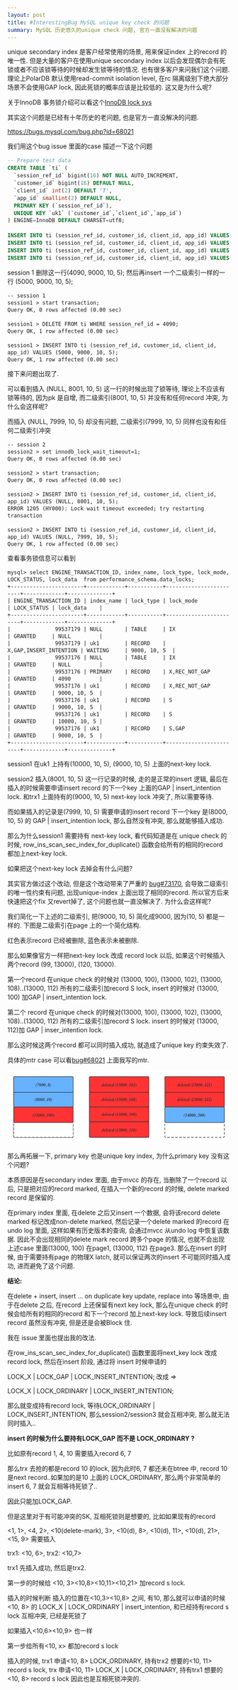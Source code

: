 ```yaml
---
layout: post
title: #InterestingBug MySQL unique key check 的问题
summary: MySQL 历史悠久的unique check 问题, 官方一直没有解决的问题
---
```



unique secondary index 是客户经常使用的场景, 用来保证index 上的record 的唯一性. 但是大量的客户在使用unique secondary index 以后会发现偶尔会有死锁或者不应该锁等待的时候却发生锁等待的情况. 也有很多客户来问我们这个问题. 理论上PolarDB 默认使用read-commit isolation level,  在rc 隔离级别下绝大部分场景不会使用GAP lock, 因此死锁的概率应该是比较低的. 这又是为什么呢?

关于InnoDB 事务锁介绍可以看这个[InnoDB lock sys](http://mysql.taobao.org/monthly/2016/01/01/)

其实这个问题是已经有十年历史的老问题, 也是官方一直没解决的问题. 

https://bugs.mysql.com/bug.php?id=68021



我们用这个bug issue 里面的case 描述一下这个问题



```sql
-- Prepare test data
CREATE TABLE `ti` (
  `session_ref_id` bigint(16) NOT NULL AUTO_INCREMENT,
  `customer_id` bigint(16) DEFAULT NULL,
  `client_id` int(2) DEFAULT '7',
  `app_id` smallint(2) DEFAULT NULL,
  PRIMARY KEY (`session_ref_id`),
  UNIQUE KEY `uk1` (`customer_id`,`client_id`,`app_id`)
) ENGINE=InnoDB DEFAULT CHARSET=utf8;

INSERT INTO ti (session_ref_id, customer_id, client_id, app_id) VALUES (4000, 8000, 10, 5);
INSERT INTO ti (session_ref_id, customer_id, client_id, app_id) VALUES (4090, 9000, 10, 5);
INSERT INTO ti (session_ref_id, customer_id, client_id, app_id) VALUES (6000, 10000, 10, 5);
INSERT INTO ti (session_ref_id, customer_id, client_id, app_id) VALUES (7000, 14000, 10, 5);
```



session 1 删除这一行(4090, 9000, 10, 5); 然后再insert 一个二级索引一样的一行 (5000, 9000, 10, 5);

```mysql
-- session 1
session1 > start transaction;
Query OK, 0 rows affected (0.00 sec)

session1 > DELETE FROM ti WHERE session_ref_id = 4090;
Query OK, 1 row affected (0.00 sec)

session1 > INSERT INTO ti (session_ref_id, customer_id, client_id, app_id) VALUES (5000, 9000, 10, 5);
Query OK, 1 row affected (0.00 sec)
```



接下来问题出现了.

可以看到插入 (NULL, 8001, 10, 5) 这一行的时候出现了锁等待, 理论上不应该有锁等待的, 因为pk 是自增, 而二级索引(8001, 10, 5) 并没有和任何record 冲突, 为什么会这样呢?

而插入 (NULL, 7999, 10, 5) 却没有问题, 二级索引(7999, 10, 5) 同样也没有和任何二级索引冲突

```mysql
-- session 2
session2 > set innodb_lock_wait_timeout=1;
Query OK, 0 rows affected (0.00 sec)

session2 > start transaction;
Query OK, 0 rows affected (0.00 sec)

session2 > INSERT INTO ti (session_ref_id, customer_id, client_id, app_id) VALUES (NULL, 8001, 10, 5);
ERROR 1205 (HY000): Lock wait timeout exceeded; try restarting transaction

session2 > INSERT INTO ti (session_ref_id, customer_id, client_id, app_id) VALUES (NULL, 7999, 10, 5);
Query OK, 1 row affected (0.00 sec)
```



查看事务锁信息可以看到

```mysql
mysql> select ENGINE_TRANSACTION_ID, index_name, lock_type, lock_mode, LOCK_STATUS, lock_data  from performance_schema.data_locks;
+-----------------------+------------+-----------+------------------------+-------------+--------------+
| ENGINE_TRANSACTION_ID | index_name | lock_type | lock_mode              | LOCK_STATUS | lock_data    |
+-----------------------+------------+-----------+------------------------+-------------+--------------+
|              99537179 | NULL       | TABLE     | IX                     | GRANTED     | NULL         |
|              99537179 | uk1        | RECORD    | X,GAP,INSERT_INTENTION | WAITING     | 9000, 10, 5  |
|              99537176 | NULL       | TABLE     | IX                     | GRANTED     | NULL         |
|              99537176 | PRIMARY    | RECORD    | X,REC_NOT_GAP          | GRANTED     | 4090         |
|              99537176 | uk1        | RECORD    | X,REC_NOT_GAP          | GRANTED     | 9000, 10, 5  |
|              99537176 | uk1        | RECORD    | S                      | GRANTED     | 9000, 10, 5  |
|              99537176 | uk1        | RECORD    | S                      | GRANTED     | 10000, 10, 5 |
|              99537176 | uk1        | RECORD    | S,GAP                  | GRANTED     | 9000, 10, 5  |
+-----------------------+------------+-----------+------------------------+-------------+--------------+
```

session1 在uk1 上持有(10000, 10, 5), (9000, 10, 5) 上面的next-key lock.

session2 插入(8001, 10, 5) 这一行记录的时候, 走的是正常的insert 逻辑, 最后在插入的时候需要申请insert record 的下一个key 上面的GAP | insert_intention lock.  和trx1 上面持有的(9000, 10, 5) next-key lock 冲突了, 所以需要等待.

而如果插入的记录是(7999, 10, 5) 需要申请的insert record 下一个key 是(8000, 10, 5) 的 GAP | insert_intention lock, 那么自然没有冲突, 那么就能够插入成功.



那么为什么session1 需要持有 next-key lock, 看代码知道是在 unique check 的时候, row_ins_scan_sec_index_for_duplicate() 函数会给所有的相同的record 都加上next-key lock.

如果把这个next-key lock 去掉会有什么问题?

其实官方做过这个改动, 但是这个改动带来了严重的 [bug#73170](https://bugs.mysql.com/bug.php?id=73170), 会导致二级索引的唯一性约束有问题, 出现unique-index 上面出现了相同的record. 所以官方后来快速把这个fix 又revert掉了, 这个问题也就一直没解决了. 为什么会这样呢?



我们简化一下上述的二级索引, 把(9000, 10, 5) 简化成9000, 因为(10, 5) 都是一样的. 下图是二级索引在page 上的一个简化结构.

红色表示record 已经被删除, 蓝色表示未被删除.

那么如果像官方一样把next-key lock 改成 record lock 以后, 如果这个时候插入两个record (99, 13000), (120, 13000). 

第一个record 在unique check 的时候对 (13000, 100), (13000, 102), (13000, 108)..(13000, 112) 所有的二级索引加record S lock, insert 的时候对 (13000, 100) 加GAP | insert_intention lock.

第二个 record 在unique check 的时候对(13000, 100), (13000, 102), (13000, 108)..(13000, 112) 所有的二级索引加record S lock. insert 的时候对 (13000, 112)加 GAP | inser_intention lock.

那么这时候这两个record 都可以同时插入成功, 就造成了unique key 约束失效了.



具体的mtr case 可以看[bug#68021](https://bugs.mysql.com/bug.php?id=68021) 上面我写的mtr.



![](https://raw.githubusercontent.com/baotiao/bb/main/uPic/%E6%9C%AA%E5%91%BD%E5%90%8D%E6%96%87%E4%BB%B6.png)



那么再拓展一下, primary key 也是unique key index, 为什么primary key 没有这个问题?

本质原因是在secondary index 里面, 由于mvcc 的存在, 当删除了一个record 以后, 只是把对应的record marked, 在插入一个新的record 的时候, delete marked record 是保留的. 

在primary index 里面, 在delete 之后又insert 一个数据, 会将该record delete marked 标记改成non-delete marked, 然后记录一个delete marked 的record 在undo log 里面, 这样如果有历史版本的查询, 会通过mvcc 从undo log 中恢复该数据. 因此不会出现相同的delete mark record 跨多个page 的情况, 也就不会出现上述case 里面(13000, 100) 在page1, (13000, 112) 在page3. 那么在insert 的时候, 由于需要持有page 的物理X latch, 就可以保证两次的insert 不可能同时插入成功, 进而避免了这个问题.



**结论:**

在delete + insert, insert ... on duplicate key update, replace into 等场景中, 由于在delete 之后, 在record 上还保留有next key lock, 那么在unique check 的时候会给所有的相同的record 和下一个record 加上next-key lock. 导致后续insert record 虽然没有冲突, 但是还是会被Block 住.



我在 issue 里面也提出我的改法.

在row_ins_scan_sec_index_for_duplicate() 函数里面将next_key lock 改成record lock, 然后在insert 阶段, 通过将 insert 时候申请的

LOCK_X | LOCK_GAP | LOCK_INSERT_INTENTION;  改成 => 

LOCK_X | LOCK_ORDINARY | LOCK_INSERT_INTENTION;

那么就变成持有record lock, 等待LOCK_ORDINARY | LOCK_INSERT_INTENTION, 那么session2/session3 就会互相冲突, 那么就无法同时插入..

**insert 的时候为什么要持有LOCK_GAP 而不是 LOCK_ORDINARY ?**

比如原有record 1, 4, 10 需要插入record 6, 7

那么trx 去抢的都是record 10 的lock, 因为此时6, 7 都还未在btree 中, record 10 是next record..如果加的是10 上面的 LOCK_ORDINARY, 那么两个非常简单的insert 6, 7 就会互相等待死锁了..

因此只能加LOCK_GAP.

但是这里对于有可能冲突的SK, 互相死锁则是想要的, 比如如果现有的record



<1, 1>, <4, 2>, <10(delete-mark), 3>, <10(d), 8>, <10(d), 11>, <10(d), 21>, <15, 9>  需要插入

trx1: <10, 6>,  trx2: <10,7> 

trx1 先插入成功, 然后是trx2.

第一步的时候给 <10, 3><10,8><10,11><10,21> 加record s lock.

插入的时候判断 插入的位置在<10,3><10,8> 之间, 有10, 那么就可以申请的时候 <10, 8> 的 LOCK_X | LOCK_ORDINARY | insert_intention,   和已经持有record s lock 互相冲突, 已经是死锁了



如果插入<10,6><10,9> 也一样

第一步给所有<10, x> 都加record s lock

插入的时候,  trx1 申请<10, 8> LOCK_ORDINARY, 持有trx2 想要的<10, 11> record s lock, trx 申请<10, 11> LOCK_X | LOCK_ORDINARY, 持有trx1 想要的<10, 8> record s lock 因此也是互相死锁冲突的.
